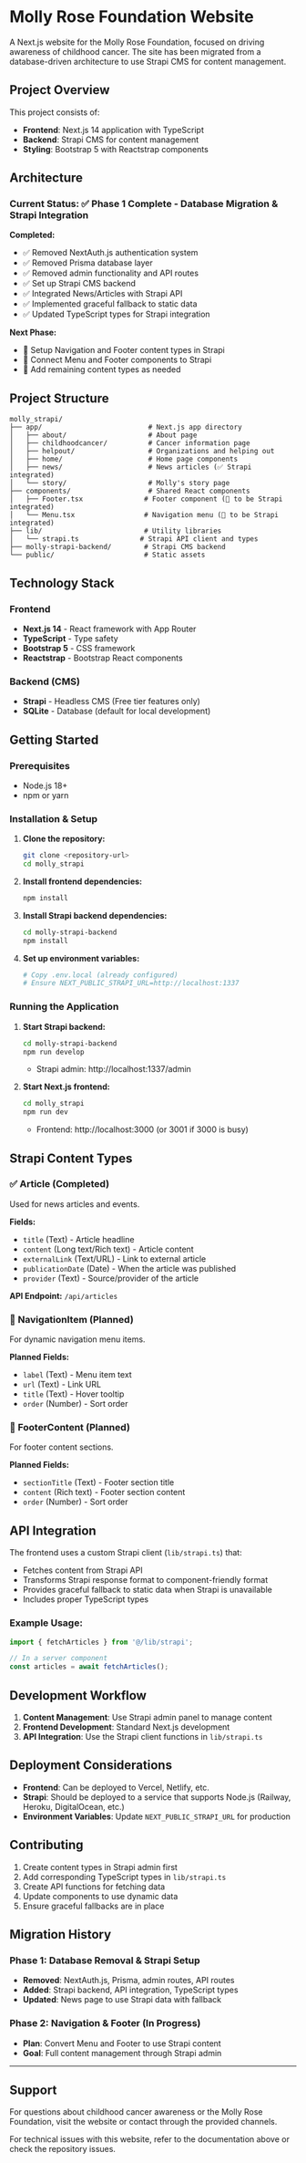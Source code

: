 # Molly Rose Foundation Website

A Next.js website for the Molly Rose Foundation, focused on driving awareness of childhood cancer. The site has been migrated from a database-driven architecture to use Strapi CMS for content management.

## Project Overview

This project consists of:
- **Frontend**: Next.js 14 application with TypeScript
- **Backend**: Strapi CMS for content management
- **Styling**: Bootstrap 5 with Reactstrap components

## Architecture

### Current Status: ✅ Phase 1 Complete - Database Migration & Strapi Integration

**Completed:**
- ✅ Removed NextAuth.js authentication system
- ✅ Removed Prisma database layer
- ✅ Removed admin functionality and API routes
- ✅ Set up Strapi CMS backend
- ✅ Integrated News/Articles with Strapi API
- ✅ Implemented graceful fallback to static data
- ✅ Updated TypeScript types for Strapi integration

**Next Phase:**
- 🔄 Setup Navigation and Footer content types in Strapi
- 🔄 Connect Menu and Footer components to Strapi
- 🔄 Add remaining content types as needed

## Project Structure

```
molly_strapi/
├── app/                          # Next.js app directory
│   ├── about/                    # About page
│   ├── childhoodcancer/          # Cancer information page
│   ├── helpout/                  # Organizations and helping out
│   ├── home/                     # Home page components
│   ├── news/                     # News articles (✅ Strapi integrated)
│   └── story/                    # Molly's story page
├── components/                   # Shared React components
│   ├── Footer.tsx               # Footer component (🔄 to be Strapi integrated)
│   └── Menu.tsx                 # Navigation menu (🔄 to be Strapi integrated)
├── lib/                         # Utility libraries
│   └── strapi.ts               # Strapi API client and types
├── molly-strapi-backend/        # Strapi CMS backend
└── public/                      # Static assets
```

## Technology Stack

### Frontend
- **Next.js 14** - React framework with App Router
- **TypeScript** - Type safety
- **Bootstrap 5** - CSS framework
- **Reactstrap** - Bootstrap React components

### Backend (CMS)
- **Strapi** - Headless CMS (Free tier features only)
- **SQLite** - Database (default for local development)

## Getting Started

### Prerequisites
- Node.js 18+ 
- npm or yarn

### Installation & Setup

1. **Clone the repository:**
   ```bash
   git clone <repository-url>
   cd molly_strapi
   ```

2. **Install frontend dependencies:**
   ```bash
   npm install
   ```

3. **Install Strapi backend dependencies:**
   ```bash
   cd molly-strapi-backend
   npm install
   ```

4. **Set up environment variables:**
   ```bash
   # Copy .env.local (already configured)
   # Ensure NEXT_PUBLIC_STRAPI_URL=http://localhost:1337
   ```

### Running the Application

1. **Start Strapi backend:**
   ```bash
   cd molly-strapi-backend
   npm run develop
   ```
   - Strapi admin: http://localhost:1337/admin

2. **Start Next.js frontend:**
   ```bash
   cd molly_strapi
   npm run dev
   ```
   - Frontend: http://localhost:3000 (or 3001 if 3000 is busy)

## Strapi Content Types

### ✅ Article (Completed)
Used for news articles and events.

**Fields:**
- `title` (Text) - Article headline
- `content` (Long text/Rich text) - Article content
- `externalLink` (Text/URL) - Link to external article
- `publicationDate` (Date) - When the article was published
- `provider` (Text) - Source/provider of the article

**API Endpoint:** `/api/articles`

### 🔄 NavigationItem (Planned)
For dynamic navigation menu items.

**Planned Fields:**
- `label` (Text) - Menu item text
- `url` (Text) - Link URL
- `title` (Text) - Hover tooltip
- `order` (Number) - Sort order

### 🔄 FooterContent (Planned)
For footer content sections.

**Planned Fields:**
- `sectionTitle` (Text) - Footer section title
- `content` (Rich text) - Footer section content
- `order` (Number) - Sort order

## API Integration

The frontend uses a custom Strapi client (`lib/strapi.ts`) that:
- Fetches content from Strapi API
- Transforms Strapi response format to component-friendly format
- Provides graceful fallback to static data when Strapi is unavailable
- Includes proper TypeScript types

### Example Usage:
```typescript
import { fetchArticles } from '@/lib/strapi';

// In a server component
const articles = await fetchArticles();
```

## Development Workflow

1. **Content Management**: Use Strapi admin panel to manage content
2. **Frontend Development**: Standard Next.js development
3. **API Integration**: Use the Strapi client functions in `lib/strapi.ts`

## Deployment Considerations

- **Frontend**: Can be deployed to Vercel, Netlify, etc.
- **Strapi**: Should be deployed to a service that supports Node.js (Railway, Heroku, DigitalOcean, etc.)
- **Environment Variables**: Update `NEXT_PUBLIC_STRAPI_URL` for production

## Contributing

1. Create content types in Strapi admin first
2. Add corresponding TypeScript types in `lib/strapi.ts`
3. Create API functions for fetching data
4. Update components to use dynamic data
5. Ensure graceful fallbacks are in place

## Migration History

### Phase 1: Database Removal & Strapi Setup
- **Removed**: NextAuth.js, Prisma, admin routes, API routes
- **Added**: Strapi backend, API integration, TypeScript types
- **Updated**: News page to use Strapi data with fallback

### Phase 2: Navigation & Footer (In Progress)
- **Plan**: Convert Menu and Footer to use Strapi content
- **Goal**: Full content management through Strapi admin

---

## Support

For questions about childhood cancer awareness or the Molly Rose Foundation, visit the website or contact through the provided channels.

For technical issues with this website, refer to the documentation above or check the repository issues.
